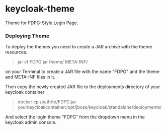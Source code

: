 # keycloak-theme

Theme for FDPG-Style Login Page.

### Deploying Theme
To deploy the themes you need to create a JAR archive with the theme resources.

>jar cf FDPG.jar theme/ META-INF/

on your Terminal to create a JAR file with the name "FDPG" and the theme and META-INF files in it.

Then copy the newly created JAR file to the deployments directory of your keycloak container

>docker cp /path/to/FDPG.jar yourkeycloakcontainer:/opt/jboss/keycloak/standalone/deployments/

And select the login theme "FDPG" from the dropdown menu in the keycloak admin console.
